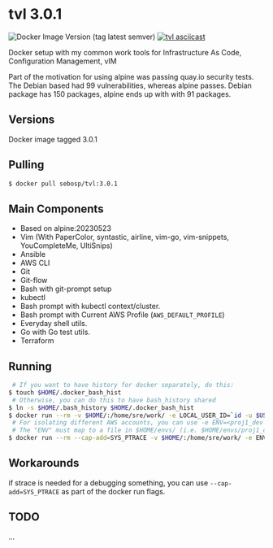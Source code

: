 # tvl 3.0.1

![Docker Image Version (tag latest semver)](https://img.shields.io/docker/v/sebosp/tvl/3.0.1)
[![tvl asciicast](https://asciinema.org/a/119550.png)](https://asciinema.org/a/119550)

Docker setup with my common work tools for Infrastructure As Code, Configuration Management, vIM

Part of the motivation for using alpine was passing quay.io security tests.
The Debian based had 99 vulnerabilities, whereas alpine passes.
Debian package has 150 packages, alpine ends up with with 91 packages.

## Versions
Docker image tagged 3.0.1

## Pulling
```bash
$ docker pull sebosp/tvl:3.0.1
```

## Main Components
- Based on alpine:20230523
- Vim (With PaperColor, syntastic, airline, vim-go, vim-snippets, YouCompleteMe, UltiSnips)
- Ansible
- AWS CLI
- Git
- Git-flow
- Bash with git-prompt setup
- kubectl
- Bash prompt with kubectl context/cluster.
- Bash prompt with Current AWS Profile (`AWS_DEFAULT_PROFILE`)
- Everyday shell utils.
- Go with Go test utils.
- Terraform

## Running
```bash
 # If you want to have history for docker separately, do this:
$ touch $HOME/.docker_bash_hist
 # Otherwise, you can do this to have bash_history shared
$ ln -s $HOME/.bash_history $HOME/.docker_bash_hist
$ docker run --rm -v $HOME/:/home/sre/work/ -e LOCAL_USER_ID=`id -u $USER` -it sebosp/tvl:3.0.1 
 # For isolating different AWS accounts, you can use -e ENV=<proj1_dev|proj1_qa|...>
 # The "ENV" must map to a file in $HOME/envs/ (i.e. $HOME/envs/proj1_qa)with contains source'able files for AWS credentials.
$ docker run --rm --cap-add=SYS_PTRACE -v $HOME/:/home/sre/work/ -e ENV=proj1_qa -e LOCAL_USER_ID=`id -u $USER` -it sebosp/tvl:3.0.1 
```

## Workarounds
if strace is needed for a debugging something, you can use `--cap-add=SYS_PTRACE` as part of the docker run flags.

## TODO
...
